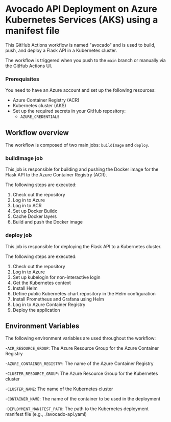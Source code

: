 # Avocado API Deployment on Azure Kubernetes Services (AKS) using a manifest file

This GitHub Actions workflow is named "avocado" and is used to build, push, and deploy a Flask API in a Kubernetes cluster.

The workflow is triggered when you push to the `main` branch or manually via the GitHub Actions UI.

### Prerequisites
You need to have an Azure account and set up the following resources:
  - Azure Container Registry (ACR)
  - Kubernetes cluster (AKS)
  - Set up the required secrets in your GitHub repository: 
    - `AZURE_CREDENTIALS`

## Workflow overview
The workflow is composed of two main jobs: `buildImage` and `deploy`.

### buildImage job
This job is responsible for building and pushing the Docker image for the Flask API to the Azure Container Registry (ACR).

The following steps are executed:
  1. Check out the repository
  2. Log in to Azure
  3. Log in to ACR
  4. Set up Docker Buildx
  5. Cache Docker layers
  6. Build and push the Docker image

### deploy job
This job is responsible for deploying the Flask API to a Kubernetes cluster.

The following steps are executed:
  1. Check out the repository
  2. Log in to Azure
  3. Set up kubelogin for non-interactive login
  4. Get the Kubernetes context
  5. Install Helm
  6. Define public Kubernetes chart repository in the Helm configuration
  7. Install Prometheus and Grafana using Helm
  8. Log in to Azure Container Registry
  9. Deploy the application

## Environment Variables
The following environment variables are used throughout the workflow:

  -`ACR_RESOURCE_GROUP`: The Azure Resource Group for the Azure Container Registry
  
  -`AZURE_CONTAINER_REGISTRY`: The name of the Azure Container Registry
  
  -`CLUSTER_RESOURCE_GROUP`: The Azure Resource Group for the Kubernetes cluster
  
  -`CLUSTER_NAME`: The name of the Kubernetes cluster
  
  -`CONTAINER_NAME`: The name of the container to be used in the deployment
  
  -`DEPLOYMENT_MANIFEST_PATH`: The path to the Kubernetes deployment manifest file (e.g., ./avocado-api.yaml)
